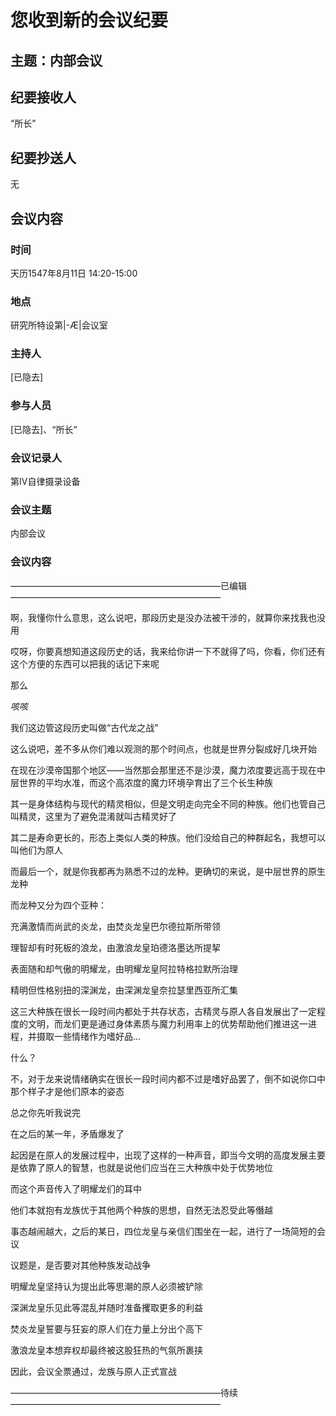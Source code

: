 # 您收到新的会议纪要

## 主题：内部会议

## 纪要接收人

“所长”

## 纪要抄送人

无

## 会议内容

### 时间

天历1547年8月11日  14:20-15:00

### 地点

研究所特设第|-Æ|会议室

### 主持人

[已隐去]

### 参与人员

[已隐去]、“所长”

### 会议记录人

第IV自律摄录设备

### 会议主题

内部会议

### 会议内容

————————————————————————已编辑————————————————————————

啊，我懂你什么意思，这么说吧，那段历史是没办法被干涉的，就算你来找我也没用

哎呀，你要真想知道这段历史的话，我来给你讲一下不就得了吗，你看，你们还有这个方便的东西可以把我的话记下来呢

那么

*咳咳*

我们这边管这段历史叫做“古代龙之战”

这么说吧，差不多从你们难以观测的那个时间点，也就是世界分裂成好几块开始

在现在沙漠帝国那个地区——当然那会那里还不是沙漠，魔力浓度要远高于现在中层世界的平均水准，而这个高浓度的魔力环境孕育出了三个长生种族

其一是身体结构与现代的精灵相似，但是文明走向完全不同的种族。他们也管自己叫精灵，这里为了避免混淆就叫古精灵好了

其二是寿命更长的，形态上类似人类的种族。他们没给自己的种群起名，我想可以叫他们为原人

而最后一个，就是你我都再为熟悉不过的龙种。更确切的来说，是中层世界的原生龙种

而龙种又分为四个亚种：

充满激情而尚武的炎龙，由焚炎龙皇巴尔德拉斯所带领

理智却有时死板的浪龙，由激浪龙皇珀德洛墨达所提挈

表面随和却气傲的明耀龙，由明耀龙皇阿拉特格拉默所治理

精明但性格别扭的深渊龙，由深渊龙皇奈拉瑟里西亚所汇集

这三大种族在很长一段时间内都处于共存状态，古精灵与原人各自发展出了一定程度的文明，而龙们更是通过身体素质与魔力利用率上的优势帮助他们推进这一进程，并摄取一些情绪作为嗜好品...

什么？

不，对于龙来说情绪确实在很长一段时间内都不过是嗜好品罢了，倒不如说你口中那个样子才是他们原本的姿态

总之你先听我说完

在之后的某一年，矛盾爆发了

起因是在原人的发展过程中，出现了这样的一种声音，即当今文明的高度发展主要是依靠了原人的智慧，也就是说他们应当在三大种族中处于优势地位

而这个声音传入了明耀龙们的耳中

他们本就抱有龙族优于其他两个种族的思想，自然无法忍受此等僭越

事态越闹越大，之后的某日，四位龙皇与亲信们围坐在一起，进行了一场简短的会议

议题是，是否要对其他种族发动战争

明耀龙皇坚持认为提出此等思潮的原人必须被铲除

深渊龙皇乐见此等混乱并随时准备攫取更多的利益

焚炎龙皇誓要与狂妄的原人们在力量上分出个高下

激浪龙皇本想弃权却最终被这股狂热的气氛所裹挟

因此，会议全票通过，龙族与原人正式宣战

————————————————————————待续————————————————————————